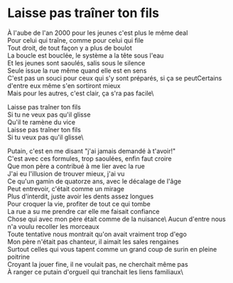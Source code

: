 # Laisse pas traîner ton fils

À l'aube de l'an 2000 pour les jeunes c'est plus le même deal\
Pour celui qui traîne, comme pour celui qui file\
Tout droit, de tout façon y a plus de boulot\
La boucle est bouclée, le système a la tête sous l'eau\
Et les jeunes sont saoulés, salis sous le silence\
Seule issue la rue même quand elle est en sens\
C'est pas un souci pour ceux qui s'y sont préparés, si ça se peutCertains d'entre eux même s'en sortiront mieux\
Mais pour les autres, c'est clair, ça s'ra pas facile\

Laisse pas traîner ton fils\
Si tu ne veux pas qu'il glisse\
Qu'il te ramène du vice\
Laisse pas traîner ton fils\
Si tu veux pas qu'il glisse\ 

Putain, c'est en me disant "j'ai jamais demandé à t'avoir!"\
C'est avec ces formules, trop saoulées, enfin faut croire\
Que mon père a contribué à me lier avec la rue\
J'ai eu l'illusion de trouver mieux, j'ai vu\
Ce qu'un gamin de quatorze ans, avec le décalage de l'âge\
Peut entrevoir, c'était comme un mirage\
Plus d'interdit, juste avoir les dents assez longues\
Pour croquer la vie, profiter de tout ce qui tombe\
La rue a su me prendre car elle me faisait confiance\
Chose qui avec mon père était comme de la nuisance\ 
Aucun d'entre nous n'a voulu recoller les morceaux\
Toute tentative nous montrait qu'on avait vraiment trop d'ego\
Mon père n'était pas chanteur, il aimait les sales rengaines\
Surtout celles qui vous tapent comme un grand coup de surin en pleine poitrine\
Croyant la jouer fine, il ne voulait pas, ne cherchait même pas\
À ranger ce putain d'orgueil qui tranchait les liens familiaux\


